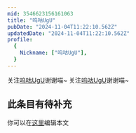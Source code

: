 ```yaml
---
mid: 3546623156161063
title: "呜咕UgU"
pubDate: "2024-11-04T11:22:10.562Z"
updatedDate: "2024-11-04T11:22:10.562Z"
profile:
  {
    Nickname: ["呜咕UgU"],
  }
---
```


关注[呜咕UgU](https://space.bilibili.com/3546623156161063)谢谢喵~ 关注[呜咕UgU](https://space.bilibili.com/3546623156161063)谢谢喵~

## 此条目有待补充
你可以在[这里](https://github.com/Yuhanawa/VTuber.ICU-Content/edit/master/v/呜咕UgU/index.md)编辑本文
